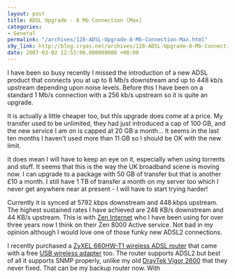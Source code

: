 ```yaml
---
layout: post
title: ADSL Upgrade - 8 Mb Connection (Max)
categories:
- General
permalink: "/archives/128-ADSL-Upgrade-8-Mb-Connection-Max.html"
s9y_link: http://blog.cryos.net/archives/128-ADSL-Upgrade-8-Mb-Connection-Max.html
date: 2007-03-02 12:53:00.000000000 +00:00
---
```

<span><p>I have been so busy recently I missed the introduction of a new ADSL product that connects you at up to 8 Mb/s downstream and up to 448 kb/s upstream depending upon noise levels. Before this I have been on a standard 1 Mb/s connection with a 256 kb/s upstream so it is quite an upgrade.</p>

<p>It is actually a little cheaper too, but this upgrade does come at a price. My transfer used to be unlimited, they had just introduced a cap of 100 GB, and the new service I am on is capped at 20 GB a month... It seems in the last ten months I haven't used more than 11 GB so I should be OK with the new limit.</p>

<p>It does mean I will have to keep an eye on it, especially when using torrents and stuff. It seems that this is the way the UK broadband scene is moving now. I can upgrade to a package with 50 GB of transfer but that is another &pound;10 a month. I still have 1 TB of transfer a month on my server too which I never get anywhere near at present - I will have to start trying harder!</p>

<p>Currently it is synced at 5792 kbps downstream and 448 kbps upstream. The highest sustained rates I have achieved are 248 KB/s downstream and 44 KB/s upstream. This is with <a href="http://www.zen.co.uk/">Zen Internet</a> who I have been using for over three years now I think on their Zen 8000 Active service. Not bad in my opinion although I would love one of those funky new ADSL2 connections.</p>

<p>I recently purchased a <a href="http://www.zyxel.com/web/product_family_detail.php?PC1indexflag=20040812093058&CategoryGroupNo=AC5783AE-9475-41AD-BDA5-0997187F44AA">ZyXEL 660HW-T1 wireless ADSL router</a> that came with a free <a href="http://www.zyxel.com/web/product_family_detail.php?PC1indexflag=20040520161256&CategoryGroupNo=67F17733-1AD6-4EB6-BCA2-11B4CDDBC1E2">USB wireless adapter</a> too. The router supports ADSL2 but best of all it supports SNMP properly, unlike my old <a href="http://www.draytek.com/">DrayTek Vigor 2600</a> that they never fixed. That can be my backup router now. With <a href="http://www.reactivated.net/weblog/>dsd's</a> help I even got the wireless adapter working, although it may not get up to full speed. Need to test further on the weekend.</p></span>
